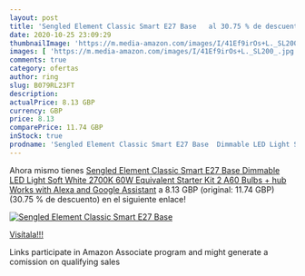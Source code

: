 ```yaml
---
layout: post
title: 'Sengled Element Classic Smart E27 Base   al 30.75 % de descuento'
date: 2020-10-25 23:09:29
thumbnailImage: 'https://m.media-amazon.com/images/I/41Ef9irOs+L._SL200_.jpg'
images: [ 'https://m.media-amazon.com/images/I/41Ef9irOs+L._SL200_.jpg' ]
comments: true
category: ofertas
author: ring
slug: B079RL23FT
description:
actualPrice: 8.13 GBP
currency: GBP
price: 8.13
comparePrice: 11.74 GBP
inStock: true
prodname: 'Sengled Element Classic Smart E27 Base  Dimmable LED Light Soft White 2700K 60W Equivalent  Starter Kit  2 A60 Bulbs + hub   Works with Alexa and Google Assistant'
---
```


Ahora mismo tienes [Sengled Element Classic Smart E27 Base  Dimmable LED Light Soft White 2700K 60W Equivalent  Starter Kit  2 A60 Bulbs + hub   Works with Alexa and Google Assistant](https://www.amazon.co.uk/dp/B079RL23FT/?tag=tolees0a-21) a 8.13 GBP (original: 11.74 GBP) (30.75 %  de descuento) en el siguiente enlace!

[![Sengled Element Classic Smart E27 Base  ](https://m.media-amazon.com/images/I/41Ef9irOs+L._SL200_.jpg)](https://www.amazon.co.uk/dp/B079RL23FT/?tag=tolees0a-21)

[Visítala!!!](https://www.amazon.co.uk/dp/B079RL23FT/?tag=tolees0a-21)

Links participate in Amazon Associate program and might generate a comission on qualifying sales
